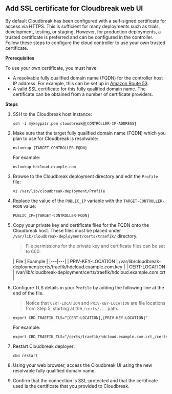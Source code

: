 ## Add SSL certificate for Cloudbreak web UI 

By default Cloudbreak has been configured with a self-signed certificate for access via HTTPS. This is sufficient for many deployments such as trials, development, testing, or staging. However, for production deployments, a trusted certificate is preferred and can be configured in the controller. Follow these steps to configure the cloud controller to use your own trusted certificate. 

**Prerequisites**

To use your own certificate, you must have:

* A resolvable fully qualified domain name (FQDN) for the controller host IP address. For example, this can be set up in [Amazon Route 53](https://aws.amazon.com/documentation/route53/).  
* A valid SSL certificate for this fully qualified domain name. The certificate can be obtained from a number of certificate providers.  

**Steps**

1. SSH to the Cloudbreak host instance:

    <pre><small>ssh -i mykeypair.pem cloudbreak@[CONTROLLER-IP-ADDRESS]</small></pre>
    
2. Make sure that the target fully qualified domain name (FQDN) which you plan to use for Cloudbreak is resolvable:

    <pre><small>nslookup [TARGET-CONTROLLER-FQDN]</small></pre>
    
    For example:

    <pre><small>nslookup hdcloud.example.com</small></pre>
    
3. Browse to the Cloudbreak deployment directory and edit the `Profile` file:

    <pre><small>vi /var/lib/cloudbreak-deployment/Profile</small></pre>
    
4. Replace the value of the `PUBLIC_IP` variable with the `TARGET-CONTROLLER-FQDN` value:

    <pre><small>PUBLIC_IP=[TARGET-CONTROLLER-FQDN]</small></pre>
    
5. Copy your private key and certificate files for the FQDN onto the Cloudbreak host. These files must be placed under `/var/lib/cloudbreak-deployment/certs/traefik/` directory.

    > File permissions for the private key and certificate files can be set to 600.

    | File | Example |
|---|---|
| PRIV-KEY-LOCATION	| /var/lib/cloudbreak-deployment/certs/traefik/hdcloud.example.com.key |
| CERT-LOCATION	| /var/lib/cloudbreak-deployment/certs/traefik/hdcloud.example.com.crt |

6. Configure TLS details in your `Profile` by adding the following line at the end of the file.

    > Notice that `CERT-LOCATION` and `PRIV-KEY-LOCATION` are file locations from Step 5, starting at the `/certs/...` path.

    <pre><small>export CBD_TRAEFIK_TLS=”[CERT-LOCATION],[PRIV-KEY-LOCATION]”</small></pre>
    
    For example:

    <pre><small>export CBD_TRAEFIK_TLS="/certs/traefik/hdcloud.example.com.crt,/certs/traefik/hdcloud.example.com.key"</small></pre>
    
7. Restart Cloudbreak deployer:

    <pre><small>cbd restart</small></pre>
    
8. Using your web browser, access the Cloudbreak UI using the new resolvable fully qualified domain name.

9. Confirm that the connection is SSL-protected and that the certificate used is the certificate that you provided to Cloudbreak.


